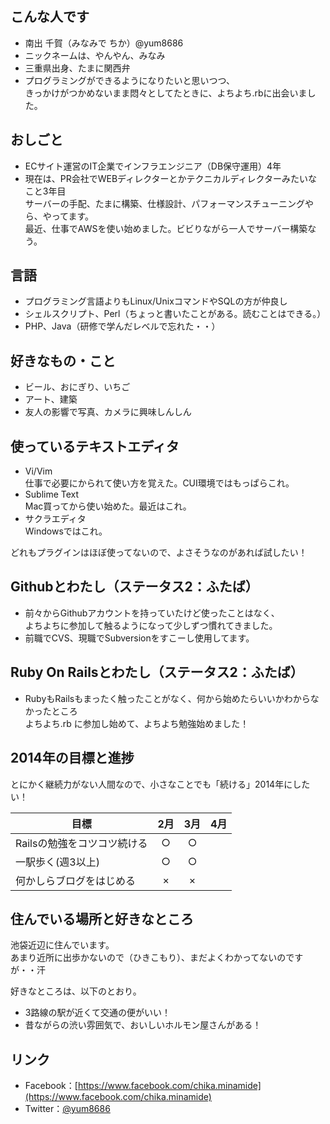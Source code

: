 ## こんな人です
* 南出 千賀（みなみで ちか）@yum8686
* ニックネームは、やんやん、みなみ
* 三重県出身、たまに関西弁
* プログラミングができるようになりたいと思いつつ、  
 きっかけがつかめないまま悶々としてたときに、よちよち.rbに出会いました。

## おしごと
* ECサイト運営のIT企業でインフラエンジニア（DB保守運用）4年
* 現在は、PR会社でWEBディレクターとかテクニカルディレクターみたいなこと3年目  
 サーバーの手配、たまに構築、仕様設計、パフォーマンスチューニングやら、やってます。  
 最近、仕事でAWSを使い始めました。ビビりながら一人でサーバー構築なう。

## 言語
* プログラミング言語よりもLinux/UnixコマンドやSQLの方が仲良し
* シェルスクリプト、Perl（ちょっと書いたことがある。読むことはできる。）
* PHP、Java（研修で学んだレベルで忘れた・・）

## 好きなもの・こと
* ビール、おにぎり、いちご
* アート、建築
* 友人の影響で写真、カメラに興味しんしん

## 使っているテキストエディタ
* Vi/Vim  
仕事で必要にかられて使い方を覚えた。CUI環境ではもっぱらこれ。
* Sublime Text  
Mac買ってから使い始めた。最近はこれ。
* サクラエディタ  
Windowsではこれ。  

どれもプラグインはほぼ使ってないので、よさそうなのがあれば試したい！


## Githubとわたし（ステータス2：ふたば）
* 前々からGithubアカウントを持っていたけど使ったことはなく、  
 よちよちに参加して触るようになって少しずつ慣れてきました。
* 前職でCVS、現職でSubversionをすこーし使用してます。

## Ruby On Railsとわたし（ステータス2：ふたば）
* RubyもRailsもまったく触ったことがなく、何から始めたらいいかわからなかったところ   
 よちよち.rb に参加し始めて、よちよち勉強始めました！

## 2014年の目標と進捗
とにかく継続力がない人間なので、小さなことでも「続ける」2014年にしたい！  

| 目標                      | 2月 | 3月 | 4月 |
| ------------------------- |:---:|:---:|:---:|
| Railsの勉強をコツコツ続ける | ○ |○||
| 一駅歩く(週3以上)          | ○ |○||
| 何かしらブログをはじめる    | × |×||



## 住んでいる場所と好きなところ
池袋近辺に住んでいます。  
あまり近所に出歩かないので（ひきこもり）、まだよくわかってないのですが・・汗  

好きなところは、以下のとおり。  

* 3路線の駅が近くて交通の便がいい！
* 昔ながらの渋い雰囲気で、おいしいホルモン屋さんがある！

## リンク
* Facebook：[https://www.facebook.com/chika.minamide](https://www.facebook.com/chika.minamide)
* Twitter：[@yum8686](https://twitter.com/yum8686)
